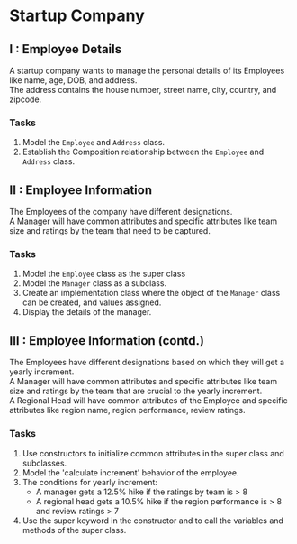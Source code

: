 # Startup Company

## I : Employee Details

A startup company wants to manage the personal details of its Employees like name, age, DOB, and address.\
The address contains the house number, street name, city, country, and zipcode.

### Tasks

1. Model the `Employee` and `Address` class.
2. Establish the Composition relationship between the `Employee` and `Address` class.

## II : Employee Information

The Employees of the company have different designations.\
A Manager will have common attributes and specific attributes like team size and ratings by the team that need to be captured.

### Tasks

1. Model the `Employee` class as the super class
2. Model the `Manager` class as a subclass.
3. Create an implementation class where the object of the `Manager` class can be created, and values assigned.
4. Display the details of the manager.

## III : Employee Information (contd.)

The Employees have different designations based on which they will get a yearly increment.\
A Manager will have common attributes and specific attributes like team size and ratings by the team that are crucial to the yearly increment.\
A Regional Head will have common attributes of the Employee and specific attributes like region name, region performance, review ratings.

### Tasks

1. Use constructors to initialize common attributes in the super class and subclasses.
2. Model the 'calculate increment' behavior of the employee.
3. The conditions for yearly increment:
   - A manager gets a 12.5% hike if the ratings by team is > 8
   - A regional head gets a 10.5% hike if the region performance is > 8 and review ratings > 7
4. Use the super keyword in the constructor and to call the variables and methods of the super class.


